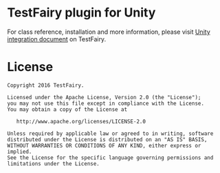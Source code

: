 # TestFairy plugin for Unity

For class reference, installation and more information, please visit 
[Unity integration document](http://docs.testfairy.com/Platforms/Unity.html) on TestFairy.

License
=======

    Copyright 2016 TestFairy.

    Licensed under the Apache License, Version 2.0 (the "License");
    you may not use this file except in compliance with the License.
    You may obtain a copy of the License at

       http://www.apache.org/licenses/LICENSE-2.0

    Unless required by applicable law or agreed to in writing, software
    distributed under the License is distributed on an "AS IS" BASIS,
    WITHOUT WARRANTIES OR CONDITIONS OF ANY KIND, either express or implied.
    See the License for the specific language governing permissions and
    limitations under the License.
